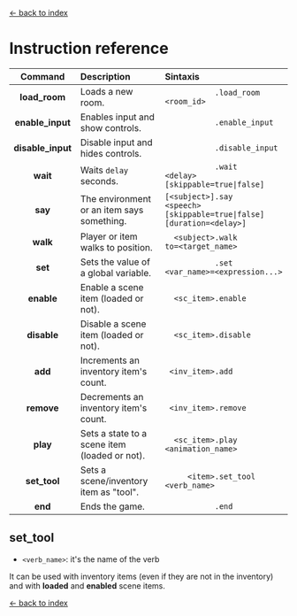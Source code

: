 [<- back to index](index.md)

# Instruction reference

|      Command      |                  Description                  |   Sintaxis                                                                            |
|:-----------------:|:--------------------------------------------- |:------------------------------------------------------------------------------------- |
| **load_room**     | Loads a new room.                             | `            .load_room    <room_id>                                                ` |
| **enable_input**  | Enables input and show controls.              | `            .enable_input                                                          ` |
| **disable_input** | Disable input and hides controls.             | `            .disable_input                                                         ` |
| **wait**          | Waits `delay` seconds.                        | `            .wait         <delay> [skippable=true\|false]                          ` |
| **say**           | The environment or an item says something.    | ` [<subject>].say          <speech> [skippable=true\|false]  [duration=<delay>]     ` |
| **walk**          | Player or item walks to position.             | `   <subject>.walk         to=<target_name>                                         ` |
| **set**           | Sets the value of a global variable.          | `            .set          <var_name>=<expression...>                               ` |
| **enable**        | Enable a scene item (loaded or not).          | `   <sc_item>.enable                                                                ` |
| **disable**       | Disable a scene item (loaded or not).         | `   <sc_item>.disable                                                               ` |
| **add**           | Increments an inventory item's count.         | `  <inv_item>.add                                                                   ` |
| **remove**        | Decrements an inventory item's count.         | `  <inv_item>.remove                                                                ` |
| **play**          | Sets a state to a scene item (loaded or not). | `   <sc_item>.play         <animation_name>                                         ` |
| **set_tool**      | Sets a scene/inventory item as "tool".        | `      <item>.set_tool     <verb_name>                                              ` |
| **end**           | Ends the game.                                | `            .end                                                                   ` |


## set_tool

 - `<verb_name>`: it's the name of the verb

It can be used with inventory items (even if they are not in the inventory) and with **loaded** and **enabled** scene items.

[<- back to index](index.md)